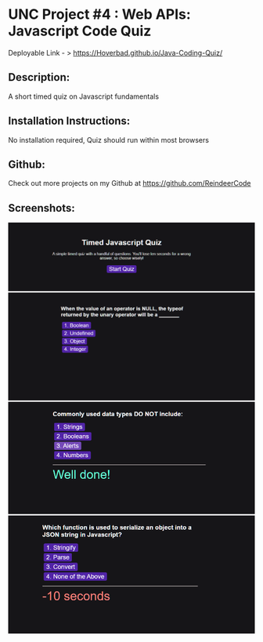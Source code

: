 # UNC Project #4 : Web APIs: Javascript Code Quiz

  Deployable Link - > https://Hoverbad.github.io/Java-Coding-Quiz/


## Description:

A short timed quiz on Javascript fundamentals

## Installation Instructions: 

No installation required, Quiz should run within most browsers

## Github: 
Check out more projects on my Github at https://github.com/ReindeerCode


## Screenshots:

![Screenshot](./Screenshots/LaunchPage.png)
![Screenshot](./Screenshots/QuestionExample.png)
![Screenshot](./Screenshots/Correct.png)
![Screenshot](./Screenshots/Wrong.png)
